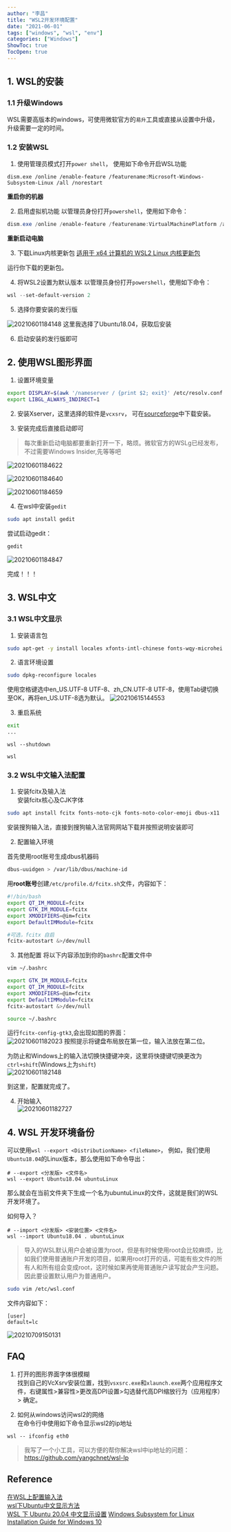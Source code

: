 ```yaml
---
author: "李昌"
title: "WSL2开发环境配置"
date: "2021-06-01"
tags: ["windows", "wsl", "env"]
categories: ["Windows"]
ShowToc: true
TocOpen: true
---
```


## 1. WSL的安装

### 1.1 升级Windows
WSL需要高版本的windows，可使用微软官方的`易升`工具或直接从设置中升级，升级需要一定的时间。

### 1.2 安装WSL
1. 使用管理员模式打开`power shell`， 使用如下命令开启WSL功能
```shell
dism.exe /online /enable-feature /featurename:Microsoft-Windows-Subsystem-Linux /all /norestart
```
**重启你的机器**


2. 启用虚拟机功能
以管理员身份打开`powershell`，使用如下命令：
```powershell
dism.exe /online /enable-feature /featurename:VirtualMachinePlatform /all /norestart
```
**重新启动电脑**

3. 下载Linux内核更新包
[适用于 x64 计算机的 WSL2 Linux 内核更新包](https://wslstorestorage.blob.core.windows.net/wslblob/wsl_update_x64.msi)

运行你下载的更新包。

4. 将WSL2设置为默认版本
以管理员身份打开`powershell`，使用如下命令：
```powershell
wsl --set-default-version 2
```

5. 选择你要安装的发行版

![20210601184148](https://raw.githubusercontent.com/lich-Img/blogImg/master/img20210601184148.png)
这里我选择了Ubuntu18.04，获取后安装


6. 启动安装的发行版即可


## 2. 使用WSL图形界面

1. 设置环境变量
```bash
export DISPLAY=$(awk '/nameserver / {print $2; exit}' /etc/resolv.conf 2>/dev/null):0
export LIBGL_ALWAYS_INDIRECT=1
```


2. 安装Xserver，这里选择的软件是`vcxsrv`， 可在[sourceforge](https://sourceforge.net/projects/vcxsrv/)中下载安装。

3. 安装完成后直接启动即可  
> 每次重新启动电脑都要重新打开一下，略烦。微软官方的WSLg已经发布，不过需要Windows Insider,先等等吧
   
![20210601184622](https://raw.githubusercontent.com/lich-Img/blogImg/master/img20210601184622.png)

![20210601184640](https://raw.githubusercontent.com/lich-Img/blogImg/master/img20210601184640.png)

![20210601184659](https://raw.githubusercontent.com/lich-Img/blogImg/master/img20210601184659.png)

4. 在wsl中安装`gedit`
```bash
sudo apt install gedit
```

尝试启动gedit：
```bash
gedit
```

![20210601184847](https://raw.githubusercontent.com/lich-Img/blogImg/master/img20210601184847.png)

完成！！！


## 3. WSL中文

### 3.1 WSL中文显示
1. 安装语言包
```bash
sudo apt-get -y install locales xfonts-intl-chinese fonts-wqy-microhei  
```

2. 语言环境设置
```bash
sudo dpkg-reconfigure locales
```
使用空格键选中en_US.UTF-8 UTF-8、zh_CN.UTF-8 UTF-8，使用Tab键切换至OK，再将en_US.UTF-8选为默认。
![20210615144553](https://raw.githubusercontent.com/lich-Img/blogImg/master/img20210615144553.png)

3. 重启系统
```bash
exit
...
```
```shell
wsl --shutdown

wsl
```

### 3.2 WSL中文输入法配置

1. 安装fcitx及输入法   
安装fcitx核心及CJK字体  
```bash
sudo apt install fcitx fonts-noto-cjk fonts-noto-color-emoji dbus-x11
```

安装搜狗输入法，直接到搜狗输入法官网网站下载并按照说明安装即可

2. 配置输入环境
   
首先使用root账号生成dbus机器码
```bash
dbus-uuidgen > /var/lib/dbus/machine-id
```

用**root账号**创建`/etc/profile.d/fcitx.sh`文件，内容如下：
```bash
#!/bin/bash
export QT_IM_MODULE=fcitx
export GTK_IM_MODULE=fcitx
export XMODIFIERS=@im=fcitx
export DefaultIMModule=fcitx

#可选，fcitx 自启
fcitx-autostart &>/dev/null
```
3. 其他配置
将以下内容添加到你的`bashrc`配置文件中
```bash
vim ~/.bashrc

export GTK_IM_MODULE=fcitx
export QT_IM_MODULE=fcitx
export XMODIFIERS=@im=fcitx
export DefaultIMModule=fcitx
fcitx-autostart &>/dev/null
```

```bash
source ~/.bashrc
```
运行`fcitx-config-gtk3`,会出现如图的界面：  
![20210601182023](https://raw.githubusercontent.com/lich-Img/blogImg/master/img20210601182023.png)
按照提示将键盘布局放在第一位，输入法放在第二位。  

为防止和Windows上的输入法切换快捷键冲突，这里将快捷键切换更改为`ctrl+shift`(Windows上为`shift`)  
![20210601182148](https://raw.githubusercontent.com/lich-Img/blogImg/master/img20210601182148.png)

到这里，配置就完成了。

4. 开始输入  
![20210601182727](https://raw.githubusercontent.com/lich-Img/blogImg/master/img20210601182727.png)

## 4. WSL 开发环境备份
可以使用`wsl --export <DistributionName> <fileName>`， 例如，我们使用`Ubuntu18.04`的Linux版本，那么使用如下命令导出：
```shell
# --export <分发版> <文件名>
wsl --export Ubuntu18.04 ubuntuLinux
```
那么就会在当前文件夹下生成一个名为ubuntuLinux的文件，这就是我们的WSL开发环境了。

如何导入？
```shell
# --import <分发版> <安装位置> <文件名> 
wsl --import Ubuntu18.04 . ubuntuLinux
```
> 导入的WSL默认用户会被设置为root，但是有时候使用root会比较麻烦，比如我们使用普通账户开发的项目，如果用root打开的话，可能有些文件的所有人和所有组会变成root，这时候如果再使用普通账户读写就会产生问题。因此要设置默认用户为普通用户。
```bash
sudo vim /etc/wsl.conf
```
文件内容如下：
```
[user]
default=lc
```
![20210709150131](https://raw.githubusercontent.com/lich-Img/blogImg/master/img20210709150131.png)

## FAQ
1. 打开的图形界面字体很模糊    
找到自己的VcXsrv安装位置，找到`vsxsrc.exe`和`xlaunch.exe`两个应用程序文件，右键属性>兼容性>更改高DPI设置>勾选替代高DPI缩放行为（应用程序）> 确定。

2. 如何从windows访问wsl2的网络   
在命令行中使用如下命令显示wsl2的ip地址
```
wsl -- ifconfig eth0
```
> 我写了一个小工具，可以方便的帮你解决wsl中ip地址的问题：https://github.com/yangchnet/wsl-Ip

## Reference

[在WSL上配置输入法](https://patrickwu.space/2019/10/28/wsl-fcitx-setup-cn/)   
[wsl下Ubuntu中文显示方法](https://www.apull.net/html/20200604102131.html)   
[WSL 下 Ubuntu 20.04 中文显示设置](https://www.gelomen.com/optimize/wsl-ubuntu-20-04-zh-cn)
[Windows Subsystem for Linux Installation Guide for Windows 10]()
